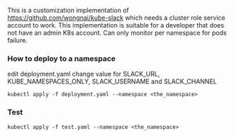 This is a customization implementation of https://github.com/wongnai/kube-slack which needs a cluster role service account to work. This implementation is suitable for a developer that does not have an admin K8s account. Can only monitor per namespace for pods failure.

### How to deploy to a namespace
edit deployment.yaml change value for SLACK_URL, KUBE_NAMESPACES_ONLY, SLACK_USERNAME and SLACK_CHANNEL
```
kubectl apply -f deployment.yaml --namespace <the_namespace>
```

### Test
```
kubectl apply -f test.yaml --namespace <the_namespace>
```

